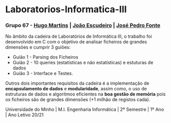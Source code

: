 # Laboratorios-Informatica-III

### Grupo 67 - [Hugo Martins](https://github.com/hugomartins22) | [João Escudeiro](https://github.com/jbtescudeiro16)  |  [José Pedro Fonte](https://github.com/josef8) 

No âmbito da cadeira de Laboratórios de Informática III, o trabalho foi desenvolvido em C com o objetivo de analisar ficheiros de grandes dimensões e cumprir 3 guiões:
* Guião 1 - Parsing dos Ficheiros
* Guião 2 - 10 queries (estatísticas e não estatísticas) e estuturas de dados
* Guião 3 - Interface e Testes. 

Outros dois importantes requisitos da cadeira é a implementação de __encapsulamento de dados__ e __modularidade__, assim como, o uso de estruturas de dados e algoritmos eficientes na __boa gestão de memória__ pois os ficheiros são de grandes dimensões (+1 milhão de registos cada).  

Universidade do Minho | M.I. Engenharia Informática | 2º Semestre | 1º Ano | Ano Letivo 20/21
